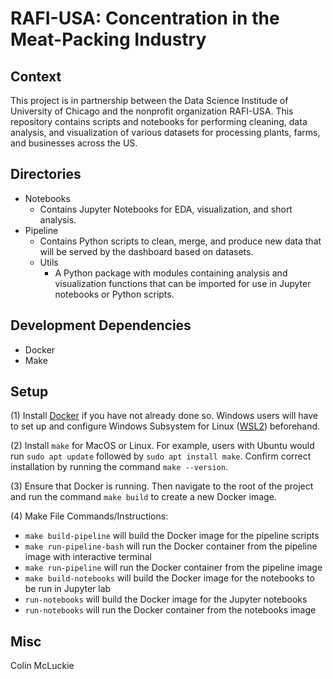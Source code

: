 # RAFI-USA: Concentration in the Meat-Packing Industry

## Context

This project is in partnership between the Data Science Institude of University of Chicago and the nonprofit organization RAFI-USA. This repository contains scripts and notebooks for performing cleaning, data analysis, and visualization of various datasets for processing plants,  farms, and businesses across the US. 

## Directories

- Notebooks
    - Contains Jupyter Notebooks for EDA, visualization, and short analysis.
- Pipeline
    - Contains Python scripts to clean, merge, and produce new data that will be served by the dashboard based on datasets.
    - Utils
        - A Python package with modules containing analysis and visualization functions that can be imported for use in Jupyter notebooks or Python scripts. 

## Development Dependencies

- Docker
- Make

## Setup

(1) Install [Docker](https://docker-curriculum.com/) if you have not already done so. Windows users
will have to set up and configure Windows Subsystem for Linux ([WSL2](https://docs.microsoft.com/en-us/windows/wsl/install))
beforehand.

(2) Install `make` for MacOS or Linux.  For example, users with Ubuntu would run `sudo apt update` followed by `sudo apt install make`. Confirm correct installation by running the command `make --version`.

(3) Ensure that Docker is running. Then navigate to the root of the project and run the command `make build` to create a new Docker image.

(4) Make File Commands/Instructions:
- ```make build-pipeline``` will build the Docker image for the pipeline scripts
- ```make run-pipeline-bash``` will run the Docker container from the pipeline image with interactive terminal
- ```make run-pipeline``` will run the Docker container from the pipeline image
- ```make build-notebooks``` will build the Docker image for the notebooks to be run in Jupyter lab
- ```run-notebooks``` will build the Docker image for the Jupyter notebooks
- ```run-notebooks``` will run the Docker container from the notebooks image

## Misc

Colin McLuckie
